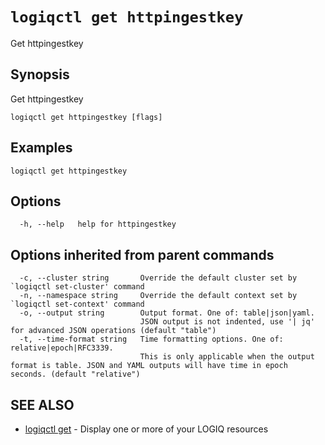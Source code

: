 # `logiqctl get httpingestkey`

Get httpingestkey

## Synopsis

Get httpingestkey

```
logiqctl get httpingestkey [flags]
```

## Examples

```
logiqctl get httpingestkey
```

## Options

```
  -h, --help   help for httpingestkey
```

## Options inherited from parent commands

```
  -c, --cluster string       Override the default cluster set by `logiqctl set-cluster' command
  -n, --namespace string     Override the default context set by `logiqctl set-context' command
  -o, --output string        Output format. One of: table|json|yaml. 
                             JSON output is not indented, use '| jq' for advanced JSON operations (default "table")
  -t, --time-format string   Time formatting options. One of: relative|epoch|RFC3339. 
                             This is only applicable when the output format is table. JSON and YAML outputs will have time in epoch seconds. (default "relative")
```

## SEE ALSO

* [logiqctl get](/get/logiqctl_get)	 - Display one or more of your LOGIQ resources

